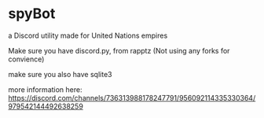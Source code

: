 # spyBot
a Discord utility made for United Nations empires

Make sure you have discord.py, from rapptz (Not using any forks for convience)

make sure you also have sqlite3

more information here: https://discord.com/channels/736313988178247791/956092114335330364/979542144492638259
